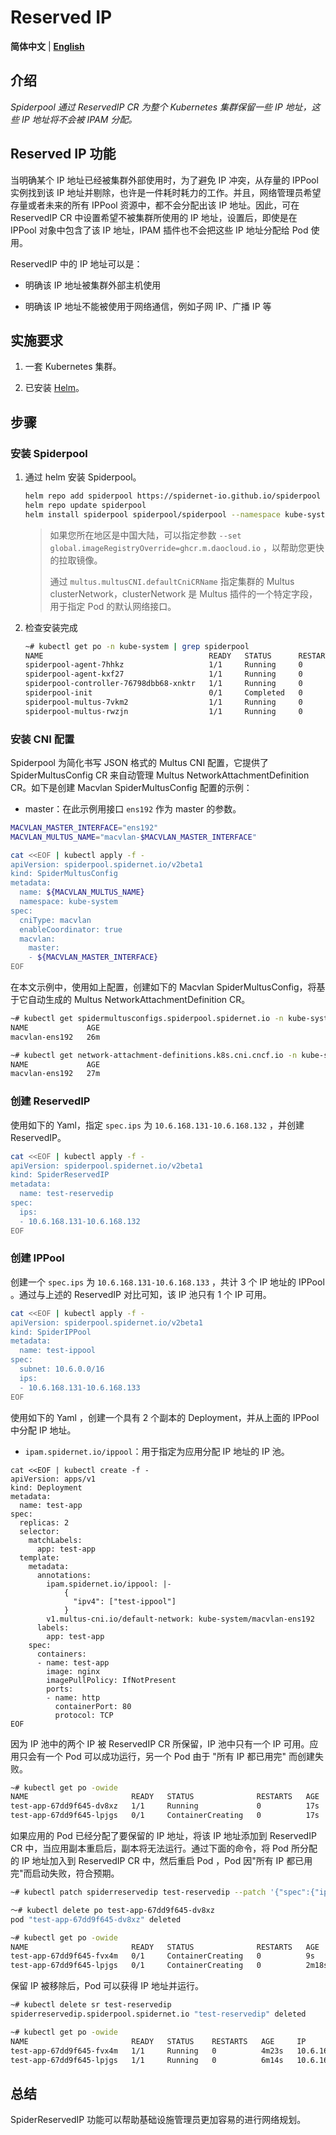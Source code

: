 # Reserved IP

**简体中文** | [**English**](./reserved-ip.md)

## 介绍

*Spiderpool 通过 ReservedIP CR 为整个 Kubernetes 集群保留一些 IP 地址，这些 IP 地址将不会被 IPAM 分配。*

## Reserved IP 功能

当明确某个 IP 地址已经被集群外部使用时，为了避免 IP 冲突，从存量的 IPPool 实例找到该 IP 地址并剔除，也许是一件耗时耗力的工作。并且，网络管理员希望存量或者未来的所有 IPPool 资源中，都不会分配出该 IP 地址。因此，可在 ReservedIP CR 中设置希望不被集群所使用的 IP 地址，设置后，即使是在 IPPool 对象中包含了该 IP 地址，IPAM 插件也不会把这些 IP 地址分配给 Pod 使用。

ReservedIP 中的 IP 地址可以是：

- 明确该 IP 地址被集群外部主机使用

- 明确该 IP 地址不能被使用于网络通信，例如子网 IP、广播 IP 等

## 实施要求

1. 一套 Kubernetes 集群。

2. 已安装 [Helm](https://helm.sh/docs/intro/install/)。

## 步骤

### 安装 Spiderpool

1. 通过 helm 安装 Spiderpool。

    ```bash
    helm repo add spiderpool https://spidernet-io.github.io/spiderpool
    helm repo update spiderpool
    helm install spiderpool spiderpool/spiderpool --namespace kube-system  --set multus.multusCNI.defaultCniCRName="macvlan-ens192" 
    ```

    > 如果您所在地区是中国大陆，可以指定参数 `--set global.imageRegistryOverride=ghcr.m.daocloud.io` ，以帮助您更快的拉取镜像。
    >
    > 通过 `multus.multusCNI.defaultCniCRName` 指定集群的 Multus clusterNetwork，clusterNetwork 是 Multus 插件的一个特定字段，用于指定 Pod 的默认网络接口。

2. 检查安装完成

    ```bash
    ~# kubectl get po -n kube-system | grep spiderpool
    NAME                                     READY   STATUS      RESTARTS   AGE                                
    spiderpool-agent-7hhkz                   1/1     Running     0          13m
    spiderpool-agent-kxf27                   1/1     Running     0          13m
    spiderpool-controller-76798dbb68-xnktr   1/1     Running     0          13m
    spiderpool-init                          0/1     Completed   0          13m
    spiderpool-multus-7vkm2                  1/1     Running     0          13m
    spiderpool-multus-rwzjn                  1/1     Running     0          13m
    ```

### 安装 CNI 配置

Spiderpool 为简化书写 JSON 格式的 Multus CNI 配置，它提供了 SpiderMultusConfig CR 来自动管理 Multus NetworkAttachmentDefinition CR。如下是创建 Macvlan SpiderMultusConfig 配置的示例：

- master：在此示例用接口 `ens192` 作为 master 的参数。

```bash
MACVLAN_MASTER_INTERFACE="ens192"
MACVLAN_MULTUS_NAME="macvlan-$MACVLAN_MASTER_INTERFACE"

cat <<EOF | kubectl apply -f -
apiVersion: spiderpool.spidernet.io/v2beta1
kind: SpiderMultusConfig
metadata:
  name: ${MACVLAN_MULTUS_NAME}
  namespace: kube-system
spec:
  cniType: macvlan
  enableCoordinator: true
  macvlan:
    master:
    - ${MACVLAN_MASTER_INTERFACE}
EOF
```

在本文示例中，使用如上配置，创建如下的 Macvlan SpiderMultusConfig，将基于它自动生成的 Multus NetworkAttachmentDefinition CR。

```bash
~# kubectl get spidermultusconfigs.spiderpool.spidernet.io -n kube-system
NAME             AGE
macvlan-ens192   26m

~# kubectl get network-attachment-definitions.k8s.cni.cncf.io -n kube-system
NAME             AGE
macvlan-ens192   27m
```

### 创建 ReservedIP

使用如下的 Yaml，指定 `spec.ips` 为 `10.6.168.131-10.6.168.132` ，并创建 ReservedIP。

```bash
cat <<EOF | kubectl apply -f -
apiVersion: spiderpool.spidernet.io/v2beta1
kind: SpiderReservedIP
metadata:
  name: test-reservedip
spec:
  ips:
  - 10.6.168.131-10.6.168.132
EOF
```

### 创建 IPPool

创建一个 `spec.ips` 为 `10.6.168.131-10.6.168.133` ，共计 3 个 IP 地址的 IPPool 。通过与上述的 ReservedIP 对比可知，该 IP 池只有 1 个 IP 可用。

```bash
cat <<EOF | kubectl apply -f -
apiVersion: spiderpool.spidernet.io/v2beta1
kind: SpiderIPPool
metadata:
  name: test-ippool
spec:
  subnet: 10.6.0.0/16
  ips:
  - 10.6.168.131-10.6.168.133
EOF
```

使用如下的 Yaml ，创建一个具有 2 个副本的 Deployment，并从上面的 IPPool 中分配 IP 地址。

- `ipam.spidernet.io/ippool`：用于指定为应用分配 IP 地址的 IP 池。

```shell
cat <<EOF | kubectl create -f -
apiVersion: apps/v1
kind: Deployment
metadata:
  name: test-app
spec:
  replicas: 2
  selector:
    matchLabels:
      app: test-app
  template:
    metadata:
      annotations:
        ipam.spidernet.io/ippool: |-
            {      
              "ipv4": ["test-ippool"]
            }
        v1.multus-cni.io/default-network: kube-system/macvlan-ens192
      labels:
        app: test-app
    spec:
      containers:
      - name: test-app
        image: nginx
        imagePullPolicy: IfNotPresent
        ports:
        - name: http
          containerPort: 80
          protocol: TCP
EOF
```

因为 IP 池中的两个 IP 被 ReservedIP CR 所保留，IP 池中只有一个 IP 可用。应用只会有一个 Pod 可以成功运行，另一个 Pod 由于 "所有 IP 都已用完" 而创建失败。

```bash
~# kubectl get po -owide
NAME                       READY   STATUS              RESTARTS   AGE   IP             NODE    NOMINATED NODE   READINESS GATES
test-app-67dd9f645-dv8xz   1/1     Running             0          17s   10.6.168.133   node2   <none>           <none>
test-app-67dd9f645-lpjgs   0/1     ContainerCreating   0          17s   <none>         node1   <none>           <none>
```

如果应用的 Pod 已经分配了要保留的 IP 地址，将该 IP 地址添加到 ReservedIP CR 中，当应用副本重启后，副本将无法运行。通过下面的命令，将 Pod 所分配的 IP 地址加入到 ReservedIP CR 中，然后重启 Pod ，Pod 因"所有 IP 都已用完"而启动失败，符合预期。

```bash
~# kubectl patch spiderreservedip test-reservedip --patch '{"spec":{"ips":["10.6.168.131-10.6.168.133"]}}' --type=merge

～# kubectl delete po test-app-67dd9f645-dv8xz 
pod "test-app-67dd9f645-dv8xz" deleted

~# kubectl get po -owide
NAME                       READY   STATUS              RESTARTS   AGE     IP       NODE    NOMINATED NODE   READINESS GATES
test-app-67dd9f645-fvx4m   0/1     ContainerCreating   0          9s      <none>   node2   <none>           <none>
test-app-67dd9f645-lpjgs   0/1     ContainerCreating   0          2m18s   <none>   node1   <none>           <none>
```

保留 IP 被移除后，Pod 可以获得 IP 地址并运行。

```bash
~# kubectl delete sr test-reservedip
spiderreservedip.spiderpool.spidernet.io "test-reservedip" deleted

~# kubectl get po -owide
NAME                       READY   STATUS    RESTARTS   AGE     IP             NODE    NOMINATED NODE   READINESS GATES
test-app-67dd9f645-fvx4m   1/1     Running   0          4m23s   10.6.168.133   node2   <none>           <none>
test-app-67dd9f645-lpjgs   1/1     Running   0          6m14s   10.6.168.131   node1   <none>           <none>
```

## 总结

SpiderReservedIP 功能可以帮助基础设施管理员更加容易的进行网络规划。
